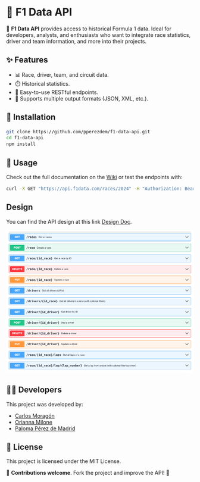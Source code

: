 # 📌 F1 Data API

🚀 **F1 Data API** provides access to historical Formula 1 data. Ideal for developers, analysts, and enthusiasts who want to integrate race statistics, driver and team information, and more into their projects.

## ✨ Features
- 📊 Race, driver, team, and circuit data.
- ⏱️ Historical statistics.
- 🔧 Easy-to-use RESTful endpoints.
- 📂 Supports multiple output formats (JSON, XML, etc.).

## 🚀 Installation
```bash
git clone https://github.com/pperezdem/f1-data-api.git
cd f1-data-api
npm install
```

## 🏁 Usage
Check out the full documentation on the [Wiki](#) or test the endpoints with:
```bash
curl -X GET "https://api.f1data.com/races/2024" -H "Authorization: Bearer YOUR_API_KEY"
```

## Design
You can find the API design at this link [Design Doc](Design/openapi-f1data.yaml).

![](img/methods.png)

## 👩‍💻 Developers
This project was developed by:
- [Carlos Moragón](https://github.com/carlosMoragon)
- [Orianna Milone](https://github.com/OriannaMilone)
- [Paloma Pérez de Madrid](https://github.com/PPerezdeMadrid)

## 📜 License
This project is licensed under the MIT License.

🔗 **Contributions welcome**. Fork the project and improve the API! 🚀
